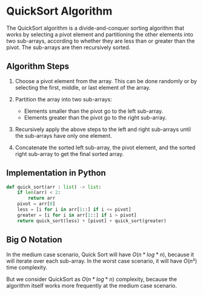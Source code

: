# QuickSort Algorithm

The QuickSort algorithm is a divide-and-conquer sorting algorithm that works by selecting a pivot element and partitioning the other elements into two sub-arrays, according to whether they are less than or greater than the pivot. The sub-arrays are then recursively sorted.

## Algorithm Steps

1. Choose a pivot element from the array. This can be done randomly or by selecting the first, middle, or last element of the array.

2. Partition the array into two sub-arrays:
   - Elements smaller than the pivot go to the left sub-array.
   - Elements greater than the pivot go to the right sub-array.

3. Recursively apply the above steps to the left and right sub-arrays until the sub-arrays have only one element.

4. Concatenate the sorted left sub-array, the pivot element, and the sorted right sub-array to get the final sorted array.

## Implementation in Python
```python
def quick_sort(arr : list) -> list:
    if len(arr) < 2:
        return arr
    pivot = arr[0]
    less = [i for i in arr[1::] if i <= pivot]
    greater = [i for i in arr[1::] if i > pivot]
    return quick_sort(less) + [pivot] + quick_sort(greater)

```

## Big O Notation
In the medium case scenario, Quick Sort will have $O(n * log *n)$, because it will iterate over each sub-array.
In the worst case scenario, it will have $O(n²)$ time complexity.

But we consider QuickSort as $O(n * log *n)$ complexity, because the algorithm itself works more frequently at the medium case scenario.
